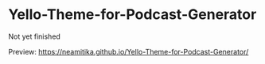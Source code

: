 # Yello-Theme-for-Podcast-Generator

Not yet finished


Preview: https://neamitika.github.io/Yello-Theme-for-Podcast-Generator/
